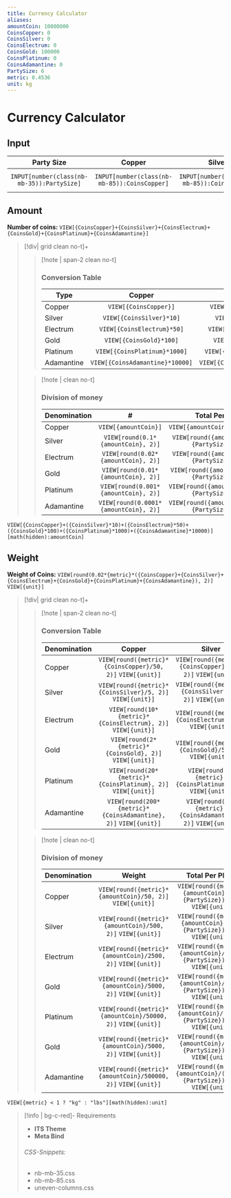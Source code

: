 ```yaml
---
title: Currency Calculator
aliases: 
amountCoin: 10000000
CoinsCopper: 0
CoinsSilver: 0
CoinsElectrum: 0
CoinsGold: 100000
CoinsPlatinum: 0
CoinsAdamantine: 0
PartySize: 6
metric: 0.4536
unit: kg
---
```

# Currency Calculator

## Input

| Party Size                                  |                    Copper                     |                    Silver                     |                    Electrum                     |                    Gold                     |                    Platinum                     |                    Adamantine                     | Metric? |
| :-----------------------------------------: |:---------------------------------------------:|:---------------------------------------------:|:-----------------------------------------------:|:-------------------------------------------:|:-----------------------------------------------:|:-------------------------------------------------:|:-:|
| `INPUT[number(class(nb-mb-35)):PartySize]` | `INPUT[number(class(nb-mb-85)):CoinsCopper]` | `INPUT[number(class(nb-mb-85)):CoinsSilver]` | `INPUT[number(class(nb-mb-85)):CoinsElectrum]` | `INPUT[number(class(nb-mb-85)):CoinsGold]` | `INPUT[number(class(nb-mb-85)):CoinsPlatinum]` | `INPUT[number(class(nb-mb-85)):CoinsAdamantine]` |`INPUT[toggle(offValue(1), onValue(0.4536)):metric]` |

## Amount

**Number of coins:** `VIEW[{CoinsCopper}+{CoinsSilver}+{CoinsElectrum}+{CoinsGold}+{CoinsPlatinum}+{CoinsAdamantine}]`

> [!div| grid clean no-t]+
>> [!note | span-2 clean no-t]
>> 
>> ### Conversion Table
>> | Type | Copper | Silver | Electrum | Gold | Platinum | Adamantine |
>> |-|:-:|:-:|:-:|:-:|:-:|:-:|
>> | Copper | `VIEW[{CoinsCopper}]` | `VIEW[{CoinsCopper}/10]` | `VIEW[{CoinsCopper}/50]` | `VIEW[{CoinsCopper}/100]` | `VIEW[{CoinsCopper}/1000]` | `VIEW[{CoinsCopper}/10000]` |
>> | Silver |  `VIEW[{CoinsSilver}*10]` | `VIEW[{CoinsSilver}]` | `VIEW[{CoinsSilver}/5]` | `VIEW[{CoinsSilver}/10]` | `VIEW[{CoinsSilver}/100]` | `VIEW[{CoinsSilver}/1000]` |
>> | Electrum |  `VIEW[{CoinsElectrum}*50]` | `VIEW[{CoinsElectrum}*5]` | `VIEW[{CoinsElectrum}]` | `VIEW[{CoinsElectrum}/2]` | `VIEW[{CoinsElectrum}/20]`  | `VIEW[{CoinsElectrum}/200]` |
>> | Gold |    `VIEW[{CoinsGold}*100]` | `VIEW[{CoinsGold}*10]` | `VIEW[{CoinsGold}*2]` | `VIEW[{CoinsGold}]` | `VIEW[{CoinsGold}/10]` | `VIEW[{CoinsGold}/100]` |
>> | Platinum |  `VIEW[{CoinsPlatinum}*1000]` | `VIEW[{CoinsPlatinum}*100]` | `VIEW[{CoinsPlatinum}*20]` | `VIEW[{CoinsPlatinum}*10]` | `VIEW[{CoinsPlatinum}]` | `VIEW[{CoinsPlatinum}/10]` |
>> | Adamantine |  `VIEW[{CoinsAdamantine}*10000]` | `VIEW[{CoinsAdamantine}*1000]` | `VIEW[{CoinsAdamantine}*200]` | `VIEW[{CoinsAdamantine}*100]` | `VIEW[{CoinsAdamantine}*10]` | `VIEW[{CoinsAdamantine}]` |
>
>
>> [!note | clean no-t]
>> ###  Division of money  
>>  | Denomination  | # | Total Per Player | |
>>  -|:-:|:-:|:-:|
>>  | Copper   | `VIEW[{amountCoin}]` | `VIEW[{amountCoin}/{PartySize}]` | | |
>>  | Silver   | `VIEW[round(0.1*{amountCoin}, 2)]` | `VIEW[round({amountCoin}/(10*{PartySize}), 2)]` | |
>>  | Electrum | `VIEW[round(0.02*{amountCoin}, 2)]` | `VIEW[round({amountCoin}/(50*{PartySize}), 2)]` | |
>>  | Gold     | `VIEW[round(0.01*{amountCoin}, 2)]` | `VIEW[round({amountCoin}/(100*{PartySize}), 2)]` | |
>>  | Platinum | `VIEW[round(0.001*{amountCoin}, 2)]` | `VIEW[round({amountCoin}/(1000*{PartySize}), 2)]` | |
>>  | Adamantine | `VIEW[round(0.0001*{amountCoin}, 2)]` | `VIEW[round({amountCoin}/(1000*{PartySize}), 2)]` | |

`VIEW[{CoinsCopper}+({CoinsSilver}*10)+({CoinsElectrum}*50)+({CoinsGold}*100)+({CoinsPlatinum}*1000)+({CoinsAdamantine}*10000)][math(hidden):amountCoin]`
 
## Weight

**Weight of Coins:** `VIEW[round(0.02*{metric}*({CoinsCopper}+{CoinsSilver}+{CoinsElectrum}+{CoinsGold}+{CoinsPlatinum}+{CoinsAdamantine}), 2)]` `VIEW[{unit}]`

> [!div| grid clean no-t]+
>> [!note | span-2 clean no-t]
>> 
>> ### Conversion Table
>> | Denomination | Copper | Silver | Electrum | Gold | Platinum | Adamantine |
>> |-|:-:|:-:|:-:|:-:|:-:|:-:|
>> | Copper | `VIEW[round({metric}*{CoinsCopper}/50, 2)]` `VIEW[{unit}]` | `VIEW[round({metric}*{CoinsCopper}/500, 2)]` `VIEW[{unit}]`| `VIEW[round({metric}*{CoinsCopper}/2500, 2)]` `VIEW[{unit}]`| `VIEW[round({metric}*{CoinsCopper}/5000, 2)]` `VIEW[{unit}]`| `VIEW[round({metric}*{CoinsCopper}/50000, 2)]` `VIEW[{unit}]`| `VIEW[round({metric}*{CoinsCopper}/500000, 2)]` `VIEW[{unit}]`|
>> | Silver |  `VIEW[round({metric}*{CoinsSilver}/5, 2)]` `VIEW[{unit}]`| `VIEW[round({metric}*{CoinsSilver}/50, 2)]` `VIEW[{unit}]`| `VIEW[round({metric}*{CoinsSilver}/250, 2)]` `VIEW[{unit}]`| `VIEW[round({metric}*{CoinsSilver}/500, 2)]` `VIEW[{unit}]`| `VIEW[round({metric}*{CoinsSilver}/5000, 2)]` `VIEW[{unit}]`| `VIEW[round({metric}*{CoinsSilver}/50000, 2)]` `VIEW[{unit}]`|
>> | Electrum |  `VIEW[round(10*{metric}*{CoinsElectrum}, 2)]` `VIEW[{unit}]`| `VIEW[round({metric}*{CoinsElectrum}, 2)]` `VIEW[{unit}]`| `VIEW[round({metric}*{CoinsElectrum}/50, 2)]` `VIEW[{unit}]`| `VIEW[round({metric}*{CoinsElectrum}/100, 2)]` `VIEW[{unit}]`| `VIEW[round({metric}*{CoinsElectrum}/1000, 2)]`  `VIEW[{unit}]`| `VIEW[round({metric}*{CoinsElectrum}/10000, 2)]` `VIEW[{unit}]` |
>> | Gold | `VIEW[round(2*{metric}*{CoinsGold}, 2)]` `VIEW[{unit}]`| `VIEW[round({metric}*{CoinsGold}/5, 2)]` `VIEW[{unit}]`| `VIEW[round(2*{metric}*{CoinsGold}/50, 2)]` `VIEW[{unit}]`| `VIEW[round({metric}*{CoinsGold}/50, 2)]` `VIEW[{unit}]`| `VIEW[round({metric}*{CoinsGold}/500, 2)]` `VIEW[{unit}]`| `VIEW[round({metric}*{CoinsGold}/5000, 2)]` `VIEW[{unit}]`|
>> | Platinum |  `VIEW[round(20*{metric}*{CoinsPlatinum}, 2)]` `VIEW[{unit}]`| `VIEW[round(2*{metric}*{CoinsPlatinum}, 2)]` `VIEW[{unit}]`| `VIEW[round(2*{metric}*{CoinsPlatinum}/5, 2)]` `VIEW[{unit}]`| `VIEW[round({metric}*{CoinsPlatinum}/5, 2)]` `VIEW[{unit}]`| `VIEW[round({metric}*{CoinsPlatinum}/50, 2)]` `VIEW[{unit}]`| `VIEW[round({metric}*{CoinsPlatinum}/500, 2)]` `VIEW[{unit}]` |
>> | Adamantine |  `VIEW[round(200*{metric}*{CoinsAdamantine}, 2)]` `VIEW[{unit}]`| `VIEW[round(20*{metric}*{CoinsAdamantine}, 2)]` `VIEW[{unit}]`| `VIEW[round(20*{metric}*{CoinsAdamantine}/5, 2)]` `VIEW[{unit}]`| `VIEW[round(2*{metric}*{CoinsAdamantine}, 2)]` `VIEW[{unit}]`| `VIEW[round({metric}*{CoinsAdamantine}/5, 2)]` `VIEW[{unit}]`| `VIEW[round({metric}*{CoinsAdamantine}/50, 2)]` `VIEW[{unit}]`|
>
>
>> [!note | clean no-t]
>> ###  Division of money  
>>  | Denomination | Weight | Total Per Player | |
>>  -|:-:|:-:|:-:|
>>  | Copper   | `VIEW[round({metric}*{amountCoin}/50, 2)]` `VIEW[{unit}]`| `VIEW[round({metric}*{amountCoin}/(50*{PartySize}), 2)]` `VIEW[{unit}]`| |
>>  | Silver   | `VIEW[round({metric}*{amountCoin}/500, 2)]` `VIEW[{unit}]`| `VIEW[round({metric}*{amountCoin}/(500*{PartySize}), 2)]` `VIEW[{unit}]`| |
>>  | Electrum | `VIEW[round({metric}*{amountCoin}/2500, 2)]` `VIEW[{unit}]`| `VIEW[round({metric}*{amountCoin}/(1000*{PartySize}), 2)]` `VIEW[{unit}]`| |
>>  | Gold     | `VIEW[round({metric}*{amountCoin}/5000, 2)]` `VIEW[{unit}]` | `VIEW[round({metric}*{amountCoin}/(5000*{PartySize}), 2)]` `VIEW[{unit}]`| |
>>  | Platinum | `VIEW[round({metric}*{amountCoin}/50000, 2)]` `VIEW[{unit}]`| `VIEW[round({metric}*{amountCoin}/(50000*{PartySize}), 2)]` `VIEW[{unit}]`|
>>  | Gold     | `VIEW[round({metric}*{amountCoin}/5000, 2)]` `VIEW[{unit}]` |  `VIEW[round({metric}*{amountCoin}/(5000*{PartySize}), 2)]` `VIEW[{unit}]`| |
>>  | Adamantine | `VIEW[round({metric}*{amountCoin}/500000, 2)]` `VIEW[{unit}]`| `VIEW[round({metric}*{amountCoin}/(500000*{PartySize}), 2)]` `VIEW[{unit}]`| |

`VIEW[{metric} < 1 ? "kg" : "lbs"][math(hidden):unit]`


> [!info | bg-c-red]- Requirements
> * **ITS Theme**
> * **Meta Bind**
>  ###### CSS-Snippets:
> * nb-mb-35.css
> * nb-mb-85.css
> * uneven-columns.css